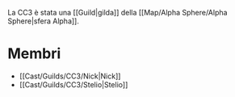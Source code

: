 La CC3 è stata una [[Guild|gilda]] della [[Map/Alpha Sphere/Alpha Sphere|sfera Alpha]].

# Membri

- [[Cast/Guilds/CC3/Nick|Nick]]
- [[Cast/Guilds/CC3/Stelio|Stelio]]